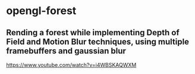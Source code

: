# opengl-forest

## Rending a forest while implementing Depth of Field and Motion Blur techniques, using multiple framebuffers and gaussian blur

https://www.youtube.com/watch?v=i4WBSKAQWXM

